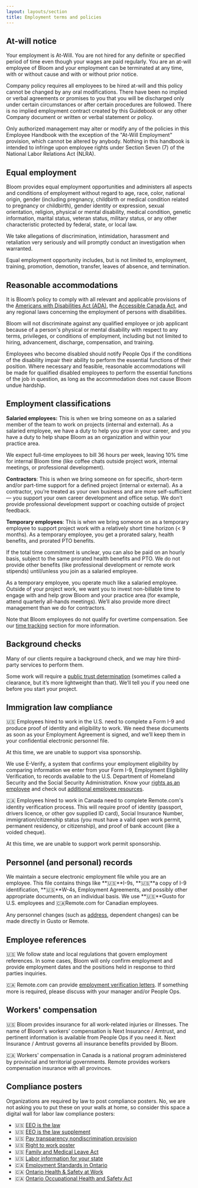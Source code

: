```yaml
---
layout: layouts/section
title: Employment terms and policies
---
```


## At-will notice

Your employment is At-Will. You are not hired for any definite or specified period of time even though your wages are paid regularly. You are an at-will employee of Bloom and your employment can be terminated at any time, with or without cause and with or without prior notice. 

Company policy requires all employees to be hired at-will and this policy cannot be changed by any oral modifications. There have been no implied or verbal agreements or promises to you that you will be discharged only under certain circumstances or after certain procedures are followed. There is no implied employment contract created by this Guidebook or any other Company document or written or verbal statement or policy.

Only authorized management may alter or modify any of the policies in this Employee Handbook with the exception of the "At-Will Employment" provision, which cannot be altered by anybody. Nothing in this handbook is intended to infringe upon employee rights under Section Seven (7) of the National Labor Relations Act (NLRA).


## Equal employment

Bloom provides equal employment opportunities and administers all aspects and conditions of employment without regard to age, race, color, national origin, gender (including pregnancy, childbirth or medical condition related to pregnancy or childbirth), gender identity or expression, sexual orientation, religion, physical or mental disability, medical condition, genetic information, marital status, veteran status, military status, or any other characteristic protected by federal, state, or local law. 

We take allegations of discrimination, intimidation, harassment and retaliation very seriously and will promptly conduct an investigation when warranted.

Equal employment opportunity includes, but is not limited to, employment, training, promotion, demotion, transfer, leaves of absence, and termination.


## Reasonable accommodations

It is Bloom’s policy to comply with all relevant and applicable provisions of the [Americans with Disabilities Act (ADA)](https://www.ada.gov/), the [Accessible Canada Act](https://laws-lois.justice.gc.ca/eng/acts/a-0.6/page-1.html), and any regional laws concerning the employment of persons with disabilities. 

Bloom will not discriminate against any qualified employee or job applicant because of a person's physical or mental disability with respect to any terms, privileges, or conditions of employment, including but not limited to hiring, advancement, discharge, compensation, and training.

Employees who become disabled should notify People Ops if the conditions of the disability impair their ability to perform the essential functions of their position. Where necessary and feasible, reasonable accommodations will be made for qualified disabled employees to perform the essential functions of the job in question, as long as the accommodation does not cause Bloom undue hardship.


## Employment classifications

**Salaried employees:** This is when we bring someone on as a salaried member of the team to work on projects (internal and external). As a salaried employee, we have a duty to help you grow in your career, and you have a duty to help shape Bloom as an organization and within your practice area. 

We expect full-time employees to bill 36 hours per week, leaving 10% time for internal Bloom time (like coffee chats outside project work, internal meetings, or professional development).

**Contractors**: This is when we bring someone on for specific, short-term and/or part-time support for a defined project (internal or external). As a contractor, you’re treated as your own business and are more self-sufficient — you support your own career development and office setup. We don’t provide professional development support or coaching outside of project feedback. 

**Temporary employees**: This is when we bring someone on as a temporary employee to support project work with a relatively short time horizon (&lt; 9 months). As a temporary employee, you get a prorated salary, health benefits, and prorated PTO benefits. 

If the total time commitment is unclear, you can also be paid on an hourly basis, subject to the same prorated health benefits and PTO. We do not provide other benefits (like professional development or remote work stipends) until/unless you join as a salaried employee.

As a temporary employee, you operate much like a salaried employee. Outside of your project work, we want you to invest non-billable time to engage with and help grow Bloom and your practice area (for example, attend quarterly all-hands meetings). We’ll also provide more direct management than we do for contractors.

Note that Bloom employees do not qualify for overtime compensation. See our [time tracking](/time-tracking/) section for more information.


## Background checks

Many of our clients require a background check, and we may hire third-party services to perform them.

Some work will require a [public trust determination](https://www.usajobs.gov/help/faq/job-announcement/security-clearances/) (sometimes called a clearance, but it’s more lightweight than that). We’ll tell you if you need one before you start your project.


## Immigration law compliance

🇺🇸 Employees hired to work in the U.S. need to complete a Form I-9 and produce proof of identity and eligibility to work. We need these documents as soon as your Employment Agreement is signed, and we’ll keep them in your confidential electronic personnel file.

At this time, we are unable to support visa sponsorship.

We use E-Verify,  a system that confirms your employment eligibility by comparing information we enter from your Form I-9, Employment Eligibility Verification, to records available to the U.S. Department of Homeland Security and the Social Security Administration. Know your [rights as an employee](https://www.e-verify.gov/sites/default/files/everify/brochures/EVerifyKnowYourRightsBrochure.pdf) and check out [additional employee resources](https://www.e-verify.gov/employees/employee-resources). 

🇨🇦 Employees hired to work in Canada need to complete Remote.com's identity verification process. This will require proof of identity (passport, drivers licence, or other gov supplied ID card), Social Insurance Number, immigration/citizenship status (you must have a valid open work permit, permanent residency, or citizenship), and proof of bank account (like a voided cheque).

At this time, we are unable to support work permit sponsorship.


## Personnel (and personal) records

We maintain a secure electronic employment file while you are an employee. This file contains things like **🇺🇸**I-9s, **🇺🇸**a copy of I-9 identification, **🇺🇸**W-4s, Employment Agreements, and possibly other appropriate documents, on an individual basis. We use **🇺🇸**Gusto for U.S. employees and 🇨🇦Remote.com for Canadian employees.

Any personnel changes (such as [address](/travel-and-relocation/#moving-(u.s.-and-beyond)), dependent changes) can be made directly in Gusto or Remote.


## Employee references

🇺🇸 We follow state and local regulations that govern employment references. In some cases, Bloom will only confirm employment and provide employment dates and the positions held in response to third parties inquiries.

🇨🇦 Remote.com can provide [employment verification letters](https://support.remote.com/hc/en-us/articles/4422684040461-How-to-generate-a-standard-employment-verification-letter-on-Remote). If something more is required, please discuss with your manager and/or People Ops.


## Workers' compensation

🇺🇸 Bloom provides insurance for all work-related injuries or illnesses. The name of Bloom's workers' compensation is Next Insurance / Amtrust, and pertinent information is available from People Ops if you need it. Next Insurance / Amtrust governs all insurance benefits provided by Bloom.

🇨🇦 Workers' compensation in Canada is a national program administered by provincial and territorial governments. Remote provides workers compensation insurance with all provinces.


## Compliance posters

Organizations are required by law to post compliance posters. No, we are not asking you to put these on your walls at home, so consider this space a digital wall for labor law compliance posters:

* 🇺🇸 [EEO is the law](https://www.dol.gov/sites/dolgov/files/ofccp/regs/compliance/posters/pdf/eeopost.pdf)
* 🇺🇸 [EEO is the law supplement](https://www.dol.gov/sites/dolgov/files/ofccp/regs/compliance/posters/pdf/OFCCP_EEO_Supplement_Final_JRF_QA_508c.pdf)
* 🇺🇸 [Pay transparency nondiscrimination provision](https://www.dol.gov/sites/dolgov/files/OFCCP/pdf/pay-transp_%20English_formattedESQA508c.pdf)
* 🇺🇸 [Right to work poster](https://www.e-verify.gov/sites/default/files/everify/posters/IER_RighttoWorkPoster.pdf)
* 🇺🇸 [Family and Medical Leave Act](https://drive.google.com/file/d/1-Px1Xw_6otnH_SJbUNyKcp4qDmGz-gag/view?usp=sharing)
* 🇺🇸 [Labor information for your state](https://www.dol.gov/agencies/whd/state/contacts)
* 🇨🇦 [Employment Standards in Ontario](https://files.ontario.ca/mltsd-employment-standards-poster-en-2020-09-08.pdf)
* 🇨🇦 [Ontario Health & Safety at Work](https://files.ontario.ca/mltsd_2/mltsd-prevention-poster-en-2020-07-22.pdf)
* 🇨🇦 [Ontario Occupational Health and Safety Act](https://www.ontario.ca/laws/statute/90o01)
